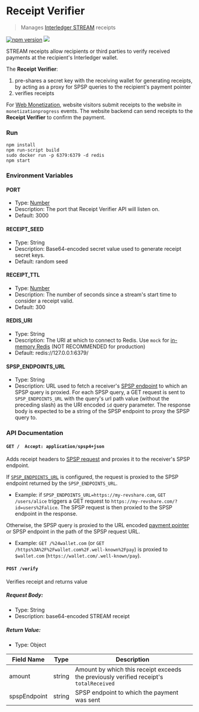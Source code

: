 # Receipt Verifier
> Manages [Interledger STREAM](https://interledger.org/rfcs/0029-stream/) receipts

[![npm version](https://badge.fury.io/js/%40coil%2Freceipt-verifier.svg)](https://badge.fury.io/js/%40coil%2Freceipt-verifier)
![](https://github.com/wilsonianb/receipt-verifier/workflows/Node.js%20CI/badge.svg)

STREAM receipts allow recipients or third parties to verify received payments at the recipient's Interledger wallet.

The **Receipt Verifier**:

1. pre-shares a secret key with the receiving wallet for generating receipts, by acting as a proxy for SPSP queries to the recipient's payment pointer
2. verifies receipts

For [Web Monetization](https://github.com/interledger/rfcs/blob/master/0028-web-monetization/0028-web-monetization.md), website visitors submit receipts to the website in `monetizationprogress` events. The website backend can send receipts to the **Receipt Verifier** to confirm the payment.

### Run

```
npm install
npm run-script build
sudo docker run -p 6379:6379 -d redis
npm start
```

### Environment Variables

#### PORT
* Type: [Number](https://developer.mozilla.org/en-US/docs/Web/JavaScript/Reference/Global_Objects/Number)
* Description: The port that Receipt Verifier API will listen on.
* Default: 3000

#### RECEIPT_SEED
* Type: String
* Description: Base64-encoded secret value used to generate receipt secret keys.
* Default: random seed

#### RECEIPT_TTL
* Type: [Number](https://developer.mozilla.org/en-US/docs/Web/JavaScript/Reference/Global_Objects/Number)
* Description: The number of seconds since a stream's start time to consider a receipt valid.
* Default: 300

#### REDIS_URI
* Type: String
* Description: The URI at which to connect to Redis. Use `mock` for [in-memory Redis](https://www.npmjs.com/package/ioredis-mock) (NOT RECOMMENDED for production)
* Default: redis://127.0.0.1:6379/

#### SPSP_ENDPOINTS_URL
* Type: String
* Description: URL used to fetch a receiver's [SPSP endpoint](https://interledger.org/rfcs/0009-simple-payment-setup-protocol/) to which an SPSP query is proxied.
For each SPSP query, a GET request is sent to `SPSP_ENDPOINTS_URL` with the query's url path value (without the preceding slash) as the URI encoded `id` query parameter.
The response body is expected to be a string of the SPSP endpoint to proxy the SPSP query to.

### API Documentation

#### `GET /  Accept: application/spsp4+json`
Adds receipt headers to [SPSP request](https://interledger.org/rfcs/0009-simple-payment-setup-protocol/) and proxies it to the receiver's SPSP endpoint.

If [`SPSP_ENDPOINTS_URL`](#spsp_endpoints_url) is configured, the request is proxied to the SPSP endpoint returned by the `SPSP_ENDPOINTS_URL`.
* Example: if `SPSP_ENDPOINTS_URL=https://my-revshare.com`, `GET /users/alice` triggers a GET request to `https://my-revshare.com/?id=users%2Falice`. The SPSP request is then proxied to the SPSP endpoint in the response.

Otherwise, the SPSP query is proxied to the URL encoded [payment pointer](https://paymentpointers.org/) or SPSP endpoint in the path of the SPSP request URL.
* Example: `GET /%24wallet.com` (or `GET /https%3A%2F%2Fwallet.com%2F.well-known%2Fpay`) is proxied to `$wallet.com` (`https://wallet.com/.well-known/pay`).

#### `POST /verify`
Verifies receipt and returns value

##### Request Body:
* Type: String
* Description: base64-encoded STREAM receipt

##### Return Value:
* Type: Object

| Field Name   | Type   | Description              |
|--------------|--------|--------------------------|
| amount       | string | Amount by which this receipt exceeds the previously verified receipt's `totalReceived` |
| spspEndpoint | string | SPSP endpoint to which the payment was sent |
